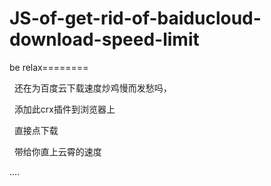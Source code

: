 # JS-of-get-rid-of-baiducloud-download-speed-limit
be relax========

   还在为百度云下载速度炒鸡慢而发愁吗，   
   
   添加此crx插件到浏览器上   
   
   直接点下载   
   
   带给你直上云霄的速度   
   
   ....
   
